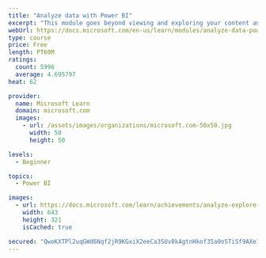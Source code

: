 ```yaml
---
title: "Analyze data with Power BI"
excerpt: "This module goes beyond viewing and exploring your content and explains how to interact with it by working with reports and dashboards to uncover and share new business insights."
webUrl: https://docs.microsoft.com/en-us/learn/modules/analyze-data-power-bi/
type: course
price: Free
length: PT60M
ratings:
  count: 5996
  average: 4.695797
heat: 62

provider:
  name: Microsoft Learn
  domain: microsoft.com
  images:
    - url: /assets/images/organizations/microsoft.com-50x50.jpg
      width: 50
      height: 50

levels:
  - Beginner

topics:
  - Power BI

images:
  - url: https://docs.microsoft.com/learn/achievements/analyze-explore-data-power-bi-social.png
    width: 643
    height: 321
    isCached: true

secured: "QwoKXTPl2uqGWd6Nqf2jR9KGxiX2eeCa3SUv0kAgtnHkof35a0o5TiSf9AXe1pYxvazfWwP+XWRmsL1itpX7aATyCN0vhGkl+TJH6wqil0fRLwaUmnfQkLfvZTS8+9y+C5csO8z51yUam9NBNFslboemYp6W62b9Ia4obRopNHhI8Y/tu3HYRbvbNdQ68VIKzLTwDZyFe46vQAdmK0ElR7slMHHQHdIhgLu1ihfKSAXA8N1o+m5fgqijO9ecaII5A9QTn+dSXPV4+tAjxwqUmPr3xB1JFrRwSODX+NdHIgoEsSLolApHf7TJ0SE0FTttAPgAx3CynDIbSINH49cBXa2fUcltXUUEtIiPiOdBBG/qfVibQvW4DNw99t+HE8f+H9Xdd5ftWSyEXJk3cqlgvkFK3k7UPfofP0TKpkMqqgk=;GPbAWRWeMexF5IY3jM76Fw=="
---
```


